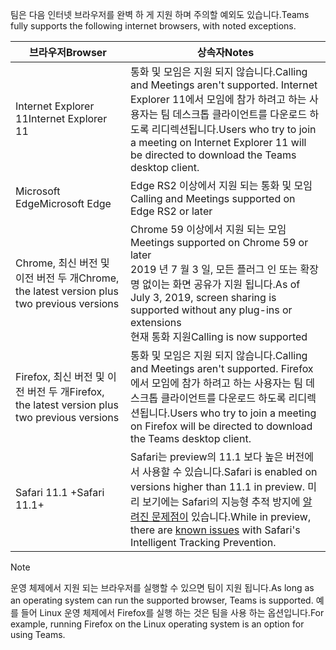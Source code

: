 <span data-ttu-id="45ebf-101">팀은 다음 인터넷 브라우저를 완벽 하 게 지원 하며 주의할 예외도 있습니다.</span><span class="sxs-lookup"><span data-stu-id="45ebf-101">Teams fully supports the following internet browsers, with noted exceptions.</span></span>

|<span data-ttu-id="45ebf-102">브라우저</span><span class="sxs-lookup"><span data-stu-id="45ebf-102">Browser</span></span>  |<span data-ttu-id="45ebf-103">상속자</span><span class="sxs-lookup"><span data-stu-id="45ebf-103">Notes</span></span>  |
|---------|---------|
|<span data-ttu-id="45ebf-104">Internet Explorer 11</span><span class="sxs-lookup"><span data-stu-id="45ebf-104">Internet Explorer 11</span></span>     |   <span data-ttu-id="45ebf-105">통화 및 모임은 지원 되지 않습니다.</span><span class="sxs-lookup"><span data-stu-id="45ebf-105">Calling and Meetings aren't supported.</span></span> <span data-ttu-id="45ebf-106">Internet Explorer 11에서 모임에 참가 하려고 하는 사용자는 팀 데스크톱 클라이언트를 다운로드 하도록 리디렉션됩니다.</span><span class="sxs-lookup"><span data-stu-id="45ebf-106">Users who try to join a meeting on Internet Explorer 11 will be directed to download the Teams desktop client.</span></span>      |
|<span data-ttu-id="45ebf-107">Microsoft Edge</span><span class="sxs-lookup"><span data-stu-id="45ebf-107">Microsoft Edge</span></span>    |<span data-ttu-id="45ebf-108">Edge RS2 이상에서 지원 되는 통화 및 모임</span><span class="sxs-lookup"><span data-stu-id="45ebf-108">Calling and Meetings supported on Edge RS2 or later</span></span> |
|<span data-ttu-id="45ebf-109">Chrome, 최신 버전 및 이전 버전 두 개</span><span class="sxs-lookup"><span data-stu-id="45ebf-109">Chrome, the latest version plus two previous versions</span></span>     | <span data-ttu-id="45ebf-110">Chrome 59 이상에서 지원 되는 모임</span><span class="sxs-lookup"><span data-stu-id="45ebf-110">Meetings supported on Chrome 59 or later</span></span><br> <span data-ttu-id="45ebf-111">2019 년 7 월 3 일, 모든 플러그 인 또는 확장명 없이는 화면 공유가 지원 됩니다.</span><span class="sxs-lookup"><span data-stu-id="45ebf-111">As of July 3, 2019, screen sharing is supported without any plug-ins or extensions</span></span><br> <span data-ttu-id="45ebf-112">현재 통화 지원</span><span class="sxs-lookup"><span data-stu-id="45ebf-112">Calling is now supported</span></span>     |
|<span data-ttu-id="45ebf-113">Firefox, 최신 버전 및 이전 버전 두 개</span><span class="sxs-lookup"><span data-stu-id="45ebf-113">Firefox, the latest version plus two previous versions</span></span>     |   <span data-ttu-id="45ebf-114">통화 및 모임은 지원 되지 않습니다.</span><span class="sxs-lookup"><span data-stu-id="45ebf-114">Calling and Meetings aren't supported.</span></span> <span data-ttu-id="45ebf-115">Firefox에서 모임에 참가 하려고 하는 사용자는 팀 데스크톱 클라이언트를 다운로드 하도록 리디렉션됩니다.</span><span class="sxs-lookup"><span data-stu-id="45ebf-115">Users who try to join a meeting on Firefox will be directed to download the Teams desktop client.</span></span>       |
|<span data-ttu-id="45ebf-116">Safari 11.1 +</span><span class="sxs-lookup"><span data-stu-id="45ebf-116">Safari 11.1+</span></span>     |   <span data-ttu-id="45ebf-117">Safari는 preview의 11.1 보다 높은 버전에서 사용할 수 있습니다.</span><span class="sxs-lookup"><span data-stu-id="45ebf-117">Safari is enabled on versions higher than 11.1 in preview.</span></span> <span data-ttu-id="45ebf-118">미리 보기에는 Safari의 지능형 추적 방지에 [알려진 문제점이](https://support.office.com/article/safari-browser-support-1aac0a7c-35a8-42c1-a7df-f674afe234df) 있습니다.</span><span class="sxs-lookup"><span data-stu-id="45ebf-118">While in preview, there are [known issues](https://support.office.com/article/safari-browser-support-1aac0a7c-35a8-42c1-a7df-f674afe234df) with Safari's Intelligent Tracking Prevention.</span></span>|

> [!NOTE]
> <span data-ttu-id="45ebf-119">운영 체제에서 지원 되는 브라우저를 실행할 수 있으면 팀이 지원 됩니다.</span><span class="sxs-lookup"><span data-stu-id="45ebf-119">As long as an operating system can run the supported browser, Teams is supported.</span></span> <span data-ttu-id="45ebf-120">예를 들어 Linux 운영 체제에서 Firefox를 실행 하는 것은 팀을 사용 하는 옵션입니다.</span><span class="sxs-lookup"><span data-stu-id="45ebf-120">For example, running Firefox on the Linux operating system is an option for using Teams.</span></span>
